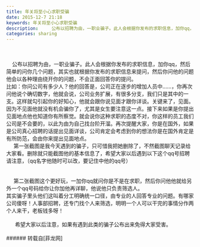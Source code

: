 ```yaml
---
title: 年关将至小心求职受骗
date: 2015-12-7 21:18
keywords: 年关将至小心求职受骗
description:     公布以招聘为由，一职业骗子。此人会根据你发布的求职信息，加你qq，然后简单的问你几个问题，其实也就根据你发布的求职信息来提问，然后你问他的问题他会以各种理由绕开你的问题，不会正面回答你的提问。比如：你问公司有多少人？他的回答是，公司正在逐步的增加人员中……，你再次问他说个确切数字，他就会说，公司业务扩展，有很多分支，我们只是其中的一支。这样就勾引起你的好知心，他就会跟你说见面才跟你详谈。关键来了，见面。因为不见面他就没有机会骗你了，尤其是女生要注意这一点。接下来如果是你提出见面地点他也知道你有所察觉。就会说你这种求职的态度不对，你这样的员工我们公司是不会要的，以此为由为自己找台阶开溜。再次提醒大家，你是在国外，如果是公司真心招聘的话提出见面详谈，公司肯定会考虑到你的想法你是在国外肯定是有所防范，会由你来提出见面地点。       第一张截图是我今天遇到的骗子，只可惜我把她删除了，不然截图聊天记录给大家看。删除就只能截图他的基本信息了，希望大家以后遇到以下这个qq号招聘请注意，（qq名字他随时可以改，要记住中他的qq号）     第二张截图这个更好玩，一加你qq就问你是不是在求职，然后你问他他就给另外一个qq号码给你让你加他再详聊，他说他只负责筛选人。其实骗子里头他们这叫着分工明确统一口径，由专业的人回答专业的问题。有哪家公司傻呀！人事部招聘，还专门找个人来筛选，明明一个人可以干完的事情分作两个人来干，老板钱多呀！      希望大家以后注意，如果有遇到此类的骗子公布出来免得大家受害。
categories: sharing
---
```

<td class="t_f" id="postmessage_261796">

<br/>
<br/>
    公布以招聘为由，一职业骗子。此人会根据你发布的求职信息，加你qq，然后简单的问你几个问题，其实也就根据你发布的求职信息来提问，然后你问他的问题他会以各种理由绕开你的问题，不会正面回答你的提问。<br/>
比如：你问公司有多少人？他的回答是，公司正在逐步的增加人员中……，你再次问他说个确切数字，他就会说，公司业务扩展，有很多分支，我们只是其中的一支。这样就勾引起你的好知心，他就会跟你说见面才跟你详谈。关键来了，见面。因为不见面他就没有机会骗你了，尤其是女生要注意这一点。接下来如果是你提出见面地点他也知道你有所察觉。就会说你这种求职的态度不对，你这样的员工我们公司是不会要的，以此为由为自己找台阶开溜。再次提醒大家，你是在国外，如果是公司真心招聘的话提出见面详谈，公司肯定会考虑到你的想法你是在国外肯定是有所防范，会由你来提出见面地点。  <br/>
     第一张截图是我今天遇到的骗子，只可惜我把她删除了，不然截图聊天记录给大家看。删除就只能截图他的基本信息了，希望大家以后遇到以下这个qq号招聘请注意，（qq名字他随时可以改，要记住中他的qq号）<br/>
<br/>
<br/>
     第二张截图这个更好玩，一加你qq就问你是不是在求职，然后你问他他就给另外一个qq号码给你让你加他再详聊，他说他只负责筛选人。<br/>
其实骗子里头他们这叫着分工明确统一口径，由专业的人回答专业的问题。有哪家公司傻呀！人事部招聘，还专门找个人来筛选，明明一个人可以干完的事情分作两个人来干，老板钱多呀！<br/>
<br/>
      希望大家以后注意，如果有遇到此类的骗子公布出来免得大家受害。<br/>
<br/>
</td>
###### 转载自[菲龙网]